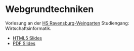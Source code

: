 # Webgrundtechniken
Vorlesung an der [HS Ravensburg-Weingarten](http://hs-weingarten.de) Studiengang: Wirtschaftsinformatik.

- <a href="http://carlos22.github.com/webgrundtechniken-hrw/">HTML5 Slides</a>
- <a href="http://github.com/carlos22/webgrundtechniken-hrw/raw/master/slides/WebGrundtechniken_Slides.pdf">PDF Slides</a>
